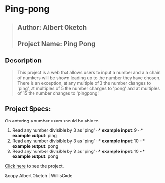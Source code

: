 # Ping-pong

>Author: Albert Oketch
>---
>Project Name: Ping Pong
>---
## Description
>This project is a web that allows users to input a number and a a chain of numbers will be shown leading up to the number they have chosen. There is an exception, at any multiple of 3 the number changes to 'ping', at multiples of 5 the number changes to 'pong' and at multiples of 15 the number changes to 'pingpong'.

## Project Specs:
On entering a number users should be able to:
1. Read any number divisible by 3 as 'ping'
⋅⋅* **example input**: 9
⋅⋅* **example output**: ping
2. Read any number divisible by 3 as 'ping'
⋅⋅* **example input**: 10
⋅⋅* **example output**: pong
3. Read any number divisible by 3 as 'ping'
⋅⋅* **example input**: 10
⋅⋅* **example output**: pong

[Click here](https://okwonks.github.io/ping-pong/) to see the project.



&copy Albert Oketch | WillisCode
